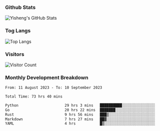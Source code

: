 ### Github Stats
![Yisheng's GitHub Stats](https://github-readme-stats-9qabuvhk1-gongyisheng.vercel.app/api?username=gongyisheng&count_private=true&show_icons=true)
### Tog Langs
![Top Langs](https://github-readme-stats-9qabuvhk1-gongyisheng.vercel.app/api/top-langs/?username=gongyisheng&layout=compact)
### Visitors
![Visitor Count](https://profile-counter.glitch.me/gongyisheng/count.svg)
### Monthly Development Breakdown
<!--START_SECTION:waka-->

```txt
From: 11 August 2023 - To: 10 September 2023

Total Time: 73 hrs 40 mins

Python                     29 hrs 3 mins   ██████████░░░░░░░░░░░░░░░   39.44 %
Go                         20 hrs 22 mins  ███████░░░░░░░░░░░░░░░░░░   27.65 %
Rust                       9 hrs 56 mins   ███▒░░░░░░░░░░░░░░░░░░░░░   13.49 %
Markdown                   7 hrs 27 mins   ██▓░░░░░░░░░░░░░░░░░░░░░░   10.12 %
YAML                       4 hrs           █▒░░░░░░░░░░░░░░░░░░░░░░░   05.45 %
```

<!--END_SECTION:waka-->
